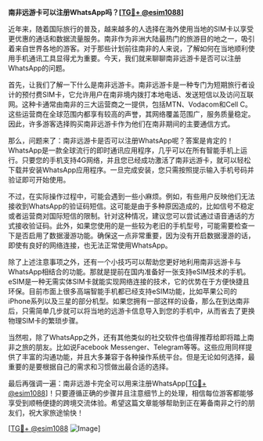 **南非远游卡可以注册WhatsApp吗？[[TG💪+ @esim1088](https://t.me/s/esim1088)]**

近年来，随着国际旅行的普及，越来越多的人选择在海外使用当地的SIM卡以享受更优惠的通话和数据流量服务。南非作为非洲大陆最热门的旅游目的地之一，吸引着来自世界各地的游客。对于那些计划前往南非的人来说，了解如何在当地顺利使用手机通讯工具显得尤为重要。今天，我们就来聊聊南非远游卡是否可以注册WhatsApp的问题。

首先，让我们了解一下什么是南非远游卡。南非远游卡是一种专门为短期旅行者设计的预付费SIM卡，它允许用户在南非境内拨打本地电话、发送短信以及访问互联网。这种卡通常由南非的三大运营商之一提供，包括MTN、Vodacom和Cell C。这些运营商在全球范围内都享有较高的声誉，其网络覆盖范围广，服务质量稳定。因此，许多游客选择购买南非远游卡作为他们在南非期间的主要通信方式。

那么，问题来了：南非远游卡是否可以注册WhatsApp呢？答案是肯定的！WhatsApp是一款全球流行的即时通讯应用程序，几乎可以在所有智能手机上运行。只要您的手机支持4G网络，并且您已经成功激活了南非远游卡，就可以轻松下载并安装WhatsApp应用程序。一旦完成安装，您只需按照提示输入手机号码并验证即可开始使用。

不过，在实际操作过程中，可能会遇到一些小麻烦。例如，有些用户反映他们无法接收到WhatsApp的验证码短信。这可能是由于多种原因造成的，比如信号不稳定或者运营商对国际短信的限制。针对这种情况，建议您可以尝试通过语音通话的方式接收验证码。此外，如果您使用的是一些较为老旧的手机型号，可能需要检查一下是否启用了数据漫游功能。确保这一点非常重要，因为没有开启数据漫游的话，即使有良好的网络连接，也无法正常使用WhatsApp。

除了上述注意事项之外，还有一个小技巧可以帮助您更好地利用南非远游卡与WhatsApp相结合的功能。那就是提前在国内准备好一张支持eSIM技术的手机。eSIM是一种无需实体SIM卡就能实现网络连接的技术，它的优势在于方便快捷且环保。目前市面上很多高端智能手机都已经支持eSIM功能，比如苹果公司的iPhone系列以及三星的部分机型。如果您拥有一部这样的设备，那么在到达南非后，只需简单几步就可以将当地的远游卡信息导入到您的手机中，从而省去了更换物理SIM卡的繁琐步骤。

当然啦，除了WhatsApp之外，还有其他类似的社交软件也值得推荐给即将踏上南非之旅的朋友。比如说Facebook Messenger、Telegram等等。这些应用同样提供了丰富的沟通功能，并且大多兼容于各种操作系统平台。但是无论如何选择，最重要的是要根据自己的需求和习惯做出最合适的选择。

最后再强调一遍：南非远游卡完全可以用来注册WhatsApp[[TG💪+ @esim1088](https://t.me/s/esim1088)]！只要遵循正确的步骤并且注意细节上的处理，相信每位游客都能够享受到顺畅便捷的跨境交流体验。希望这篇文章能够帮助到正在筹备南非之行的朋友们，祝大家旅途愉快！

[[TG💪+ @esim1088](https://t.me/s/esim1088) ![Image](https://i.postimg.cc/4NQfJmqS/Snipaste-2025-05-13-00-14-12.png)]